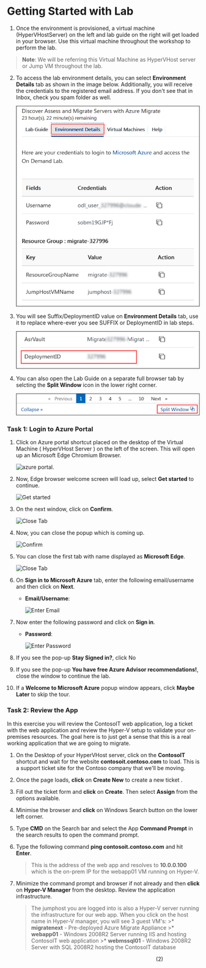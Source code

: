 # Getting Started with Lab

1. Once the environment is provisioned, a virtual machine (HyperVHostServer) on the left and lab guide on the right will get loaded in your browser. Use this virtual machine throughout the workshop to perform the lab. 

 > **Note**: We will be referring this Virtual Machine as HyperVHost server or Jump VM throughout the lab.

2. To access the lab environment details, you can select **Environment Details** tab as shown in the image below. Additionally, you will receive the credentials to the registered email address. If you don't see that in Inbox, check you spam folder as well.

   ![](image/discover_envdetails.png "Lab Environment")
 
3. You will see Suffix/DeploymentID value on **Environment Details** tab, use it to replace where-ever you see SUFFIX or DeploymentID in lab steps.
   
   ![](image/deployment_id.png "Deployment ID")
 
4. You can also open the Lab Guide on a separate full browser tab by selcting the **Split Window** icon in the lower right corner.

   ![](image/split_window.png "Lab Guide")
 
### Task 1: Login to Azure Portal

1. Click on Azure portal shortcut placed on the desktop of the Virtual Machine ( HyperVHost Server ) on the left of the screen. This will open up an Microsoft Edge Chromium Browser.

   ![azure portal.](image/azureportal.png)
   
2. Now, Edge browser welcome screen will load up, select **Get started** to continue.

   ![](image/edge-get-started-window.png "Get started")
   
3. On the next window, click on **Confirm**.

   ![](image/click-sign-in-to-microsoft-azure-tab.png "Close Tab")
   
4. Now, you can close the popup which is coming up.

   ![](image/edge-continue.png "Confirm")
   
5. You can close the first tab with name displayed as **Microsoft Edge**.

   ![](image/close-tab.png "Close Tab")
   
6. On **Sign in to Microsoft Azure** tab, enter the following email/username and then click on **Next**. 
   * **Email/Username**: <inject key="AzureAdUserEmail"></inject>
   
     ![](image/azure-login-enter-email.png "Enter Email")
     
7. Now enter the following password and click on **Sign in**.
   * **Password**: <inject key="AzureAdUserPassword"></inject>
   
     ![](image/azure-login-enter-password1.png "Enter Password")
     
8. If you see the pop-up **Stay Signed in?**, click No

9. If you see the pop-up **You have free Azure Advisor recommendations!**, close the window to continue the lab.

10. If a **Welcome to Microsoft Azure** popup window appears, click **Maybe Later** to skip the tour.
   
### Task 2: Review the App

In this exercise you will review the ContosoIT web application, log a ticket with the web application and review the Hyper-V setup to validate your on-premises resources.  The goal here is to just get a sense that this is a real working application that we are going to migrate.

1. On the Desktop of your HyperVHost server, click on the **ContosoIT** shortcut and wait for the website **contosoit.contoso.com** to load.  This is a support ticket site for the Contoso company that we'll be moving.

2. Once the page loads, **click** on **Create New** to create a new ticket .

3. Fill out the ticket form and **click** on **Create**. Then select **Assign** from the options available.	

4. Minimise the browser and **click** on Windows Search button on the lower left corner.

5. Type **CMD** on the Search bar and select the App **Command Prompt** in the search results to open the command prompt.

6. Type the following command **ping contosoit.contoso.com** and hit **Enter**.

      >This is the address of the web app and resolves to **10.0.0.100** which is the on-prem IP for the webapp01 VM running on Hyper-V.

7. Minimize the command prompt and browser if not already and then **click** on **Hyper-V Manager** from the desktop. Review the application infrastructure.

	>The jumphost you are logged into is also a Hyper-V server running the infrastructure for our web app. When you click on the host name in Hyper-V manager, **<inject key="jumphostVmName" />** you will see 3 guest VM's:
     	>*  **migratenext** - Pre-deployed Azure Migrate Appliance
     	>*  **webapp01** - Windows 2008R2 Server running IIS and hosting ContosoIT web application
     	>*  **webmssql01** - Windows 2008R2 Server with SQL 2008R2 hosting the ContosoIT database



&nbsp;&nbsp;&nbsp;&nbsp;&nbsp;&nbsp;&nbsp;&nbsp;&nbsp;&nbsp;&nbsp;&nbsp;&nbsp;&nbsp;&nbsp;&nbsp;&nbsp;&nbsp;&nbsp;&nbsp;&nbsp;&nbsp;&nbsp;&nbsp;&nbsp;&nbsp;&nbsp;&nbsp;&nbsp;&nbsp;&nbsp;&nbsp;&nbsp;&nbsp;&nbsp;&nbsp;&nbsp;&nbsp;&nbsp;&nbsp;&nbsp;&nbsp;&nbsp;&nbsp;&nbsp;&nbsp;&nbsp;&nbsp;&nbsp;&nbsp;&nbsp;&nbsp;&nbsp;&nbsp;&nbsp;&nbsp;&nbsp;&nbsp;&nbsp;&nbsp;&nbsp;&nbsp;&nbsp;&nbsp;&nbsp;&nbsp;&nbsp;&nbsp;&nbsp;&nbsp;&nbsp;&nbsp;&nbsp;&nbsp;&nbsp;&nbsp;&nbsp;&nbsp;&nbsp;&nbsp;&nbsp;&nbsp;&nbsp;&nbsp;&nbsp;&nbsp;&nbsp;&nbsp;&nbsp;&nbsp;&nbsp;&nbsp;&nbsp;&nbsp;&nbsp;&nbsp;&nbsp;&nbsp;&nbsp;(2)
